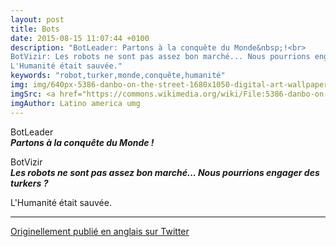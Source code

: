 ```yaml
---
layout: post
title: Bots
date: 2015-08-15 11:07:44 +0100
description: "BotLeader: Partons à la conquête du Monde&nbsp;!<br>
BotVizir: Les robots ne sont pas assez bon marché... Nous pourrions engager des turkers&nbsp;?<br>
L'Humanité était sauvée."
keywords: "robot,turker,monde,conquête,humanité"
img: img/640px-5386-danbo-on-the-street-1680x1050-digital-art-wallpaper.jpg
imgSrc: <a href="https://commons.wikimedia.org/wiki/File:5386-danbo-on-the-street-1680x1050-digital-art-wallpaper.jpg">Wikipedia</a>
imgAuthor: Latino america umg
---
```

BotLeader<br> **_Partons à la conquête du Monde&nbsp;!_**

BotVizir<br> **_Les robots ne sont pas assez bon marché... Nous pourrions engager des turkers&nbsp;?_**

L'Humanité était sauvée.

---

[Originellement publié en anglais sur Twitter](https://twitter.com/ImpossibleExil/status/607912328470888448)
